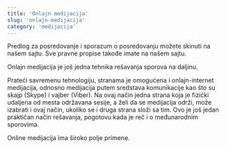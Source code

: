 ```yaml
---
title: 'Onlajn medijacija'
slug: 'onlajn-medijacija'
category: 'medijacija'
---
```


Predlog za posredovanje i sporazum o posredovanju možete skinuti na našem sajtu. Sve pravne propise takođe imate na našem sajtu.

Onlajn medijacija je još jedna tehnika rešavanja sporova na daljinu.

Prateći savremenu tehnologiju, stranama je omogućena i onlajn-internet medijacija, odnosno medijacija putem sredstava komunikacije kao što su skajp (Skype) i vajber (Viber). Na ovaj način jedna strana koja je fizički udaljena od mesta održavana sesije, a želi da se medijacija održi, može izabrati i ovaj način, ukoliko se i druga strana složi sa tim. Ovo je još jedan praktičan način rešavanja, pogotovu kada je reč i o međunarodnim sporovima.

Online medijacija ima široko polje primene.
